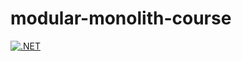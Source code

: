 # modular-monolith-course

[![.NET](https://github.com/Kishotta/modular-monolith-course/actions/workflows/dotnet.yml/badge.svg)](https://github.com/Kishotta/modular-monolith-course/actions/workflows/dotnet.yml)

